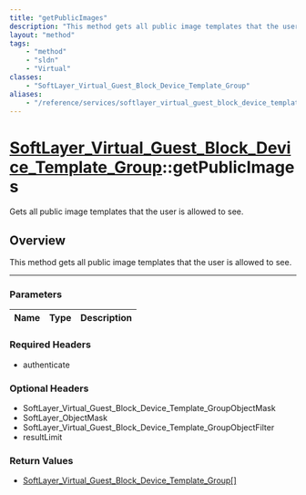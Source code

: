 ```yaml
---
title: "getPublicImages"
description: "This method gets all public image templates that the user is allowed to see."
layout: "method"
tags:
    - "method"
    - "sldn"
    - "Virtual"
classes:
    - "SoftLayer_Virtual_Guest_Block_Device_Template_Group"
aliases:
    - "/reference/services/softlayer_virtual_guest_block_device_template_group/getPublicImages"
---
```

# [SoftLayer_Virtual_Guest_Block_Device_Template_Group](/reference/services/SoftLayer_Virtual_Guest_Block_Device_Template_Group)::getPublicImages

Gets all public image templates that the user is allowed to see. 


## Overview 
This method gets all public image templates that the user is allowed to see. 

-----

### Parameters 
|Name | Type | Description |
| --- | --- | --- |


### Required Headers
* authenticate


### Optional Headers
* SoftLayer_Virtual_Guest_Block_Device_Template_GroupObjectMask
* SoftLayer_ObjectMask
* SoftLayer_Virtual_Guest_Block_Device_Template_GroupObjectFilter
* resultLimit

### Return Values
* <a href='/reference/datatypes/SoftLayer_Virtual_Guest_Block_Device_Template_Group'>SoftLayer_Virtual_Guest_Block_Device_Template_Group[] </a>




